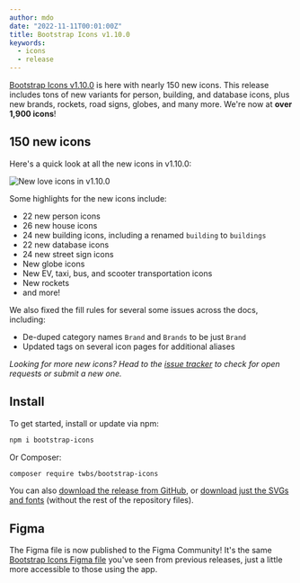 ```yaml
---
author: mdo
date: "2022-11-11T00:01:00Z"
title: Bootstrap Icons v1.10.0
keywords:
  - icons
  - release
---
```


[Bootstrap Icons v1.10.0](https://icons.getbootstrap.com) is here with nearly 150 new icons. This release includes tons of new variants for person, building, and database icons, plus new brands, rockets, road signs, globes, and many more. We're now at **over 1,900 icons**!

## 150 new icons

 Here's a quick look at all the new icons in v1.10.0:

![New love icons in v1.10.0](/assets/img/2022/11/bootstrap-icons-v1100.png)

Some highlights for the new icons include:

- 22 new person icons
- 26 new house icons
- 24 new building icons, including a renamed `building` to `buildings`
- 22 new database icons
- 24 new street sign icons
- New globe icons
- New EV, taxi, bus, and scooter transportation icons
- New rockets
- and more!

We also fixed the fill rules for several  some issues across the docs, including:

- De-duped category names `Brand` and `Brands` to be just `Brand`
- Updated tags on several icon pages for additional aliases

*Looking for more new icons? Head to the [issue tracker](https://github.com/twbs/icons/issues) to check for open requests or submit a new one.*

## Install

To get started, install or update via npm:

```sh
npm i bootstrap-icons
```

Or Composer:

```sh
composer require twbs/bootstrap-icons
```

You can also [download the release from GitHub](https://github.com/twbs/icons/releases/tag/v1.9.0), or [download just the SVGs and fonts](https://github.com/twbs/icons/releases/download/v1.9.0/bootstrap-icons-1.9.0.zip) (without the rest of the repository files).

## Figma

The Figma file is now published to the Figma Community! It's the same [Bootstrap Icons Figma file](https://www.figma.com/community/file/1042482994486402696/Bootstrap-Icons) you've seen from previous releases, just a little more accessible to those using the app.
